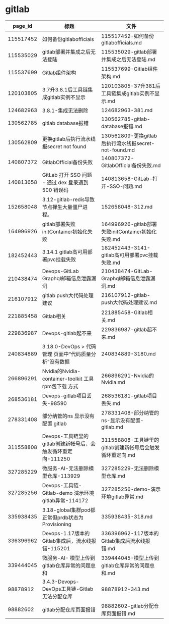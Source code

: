 # gitlab

| page_id | 标题 | 文件 |
|---|---|---|
| 115517452 | 如何备份gitlabofficials | 115517452-如何备份gitlabofficials.md |
| 115535029 | gitlab部署并集成之后无法登陆 | 115535029-gitlab部署并集成之后无法登陆.md |
| 115537699 | Gitlab组件架构 | 115537699-Gitlab组件架构.md |
| 120103805 | 3.7升3.8.1后工具链集成gitlab实例不显示 | 120103805-37升381后工具链集成gitlab实例不显示.md |
| 124682963 | 3.8.1-集成无法删除 | 124682963-381.md |
| 130562785 | gitlab database报错 | 130562785-gitlab-database报错.md |
| 130562809 | 更换gitlab后执行流水线报secret not found | 130562809-更换gitlab后执行流水线报secret-not-found.md |
| 140807372 | GitlabOfficial备份失败 | 140807372-GitlabOfficial备份失败.md |
| 140813658 | GitLab 打开 SSO 问题 - 通过 dex 登录遇到 500 错误码 | 140813658-GitLab-打开-SSO-问题.md |
| 152658048 | 3.12-gitlab-redis导致节点禅生大量僵尸进程。 | 152658048-312.md |
| 164996926 | gitlab部署失败initContainer初始化失败 | 164996926-gitlab部署失败initContainer初始化失败.md |
| 182452443 | 3.14.1 gitlab高可用部署pvc挂载失败 | 182452443-3141-gitlab高可用部署pvc挂载失败.md |
| 210438474 | Devops-GitLab Graphql邮箱信息泄露漏洞 | 210438474-GitLab-Graphql邮箱信息泄露漏洞.md |
| 216107912 | gitlab push大代码处理建议 | 216107912-gitlab-push大代码处理建议.md |
| 221885458 | Gitlab相关 | 221885458-Gitlab相关.md |
| 229836987 | Devops-gitlab起不来 | 229836987-gitlab起不来.md |
| 240834889 | 3.18.0-DevOps > 代码管理 页面中“代码质量分析”没有数据 | 240834889-3180.md |
| 266896291 | Nvidia的Nvidia-container-toolkit 工具 rpm包下载 方式 | 266896291-Nvidia的Nvidia.md |
| 268536181 | Devops-gitlab项目丢失-98590 | 268536181-gitlab项目丢失.md |
| 278331408 | 部分纳管的ns 显示没有配置 gitlab | 278331408-部分纳管的ns-显示没有配置-gitlab.md |
| 311558808 | Devops-工具链里的gitlab创建新帐号后，会触发循环重定向-111250 | 311558808-工具链里的gitlab创建新帐号后会触发循环重定向.md |
| 327285229 | 微服务-AI-无法删除模型仓库-113929 | 327285229-无法删除模型仓库.md |
| 327285256 | Devops-工具链-Gitlab-demo 演示环境gitlab异常-114172 | 327285256-demo-演示环境gitlab异常.md |
| 335938435 | 3.18-global集群pod都正常但prdb状态为Provisioning | 335938435-318.md |
| 336396962 | Devops-1.17版本的Gitlab集成后，流水线报错-115201 | 336396962-117版本的Gitlab集成后流水线报错.md |
| 339444045 | 微服务-AI- 模型上传到gitlab仓库异常的问题总和 | 339444045-模型上传到gitlab仓库异常的问题总和.md |
| 98878912 | 3.4.3-Devops-DevOps工具链-Gitlab无法分配仓库 | 98878912-343.md |
| 98882602 | gitlab分配仓库页面报错 | 98882602-gitlab分配仓库页面报错.md |
